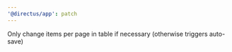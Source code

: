 ```yaml
---
'@directus/app': patch
---
```


Only change items per page in table if necessary (otherwise triggers auto-save)
